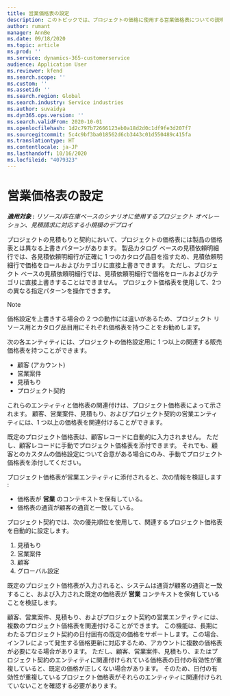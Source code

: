 ```yaml
---
title: 営業価格表の設定
description: このトピックでは、プロジェクトの価格に使用する営業価格表についての説明をします。
author: rumant
manager: AnnBe
ms.date: 09/18/2020
ms.topic: article
ms.prod: ''
ms.service: dynamics-365-customerservice
audience: Application User
ms.reviewer: kfend
ms.search.scope: ''
ms.custom: ''
ms.assetid: ''
ms.search.region: Global
ms.search.industry: Service industries
ms.author: suvaidya
ms.dyn365.ops.version: ''
ms.search.validFrom: 2020-10-01
ms.openlocfilehash: 1d2c797b72666123eb0a18d2d0c1df9fe3d207f7
ms.sourcegitcommit: 5c4c9bf3ba018562d6cb3443c01d550489c415fa
ms.translationtype: HT
ms.contentlocale: ja-JP
ms.lasthandoff: 10/16/2020
ms.locfileid: "4079323"
---
```

# <a name="sales-price-list-setup"></a>営業価格表の設定

_**適用対象 :** リソース/非在庫ベースのシナリオに使用するプロジェクト オペレーション、見積請求に対応する小規模のデプロイ_

プロジェクトの見積もりと契約において、プロジェクトの価格表には製品の価格表とは異なる上書きパターンがあります。 製品カタログ ベースの見積依頼明細行では、各見積依頼明細行が正確に 1 つのカタログ品目を指すため、見積依頼明細行で価格をロールおよびカテゴリに直接上書きできます。 ただし、プロジェクト ベースの見積依頼明細行では、見積依頼明細行で価格をロールおよびカテゴリに直接上書きすることはできません。 プロジェクト価格表を使用して、2つの異なる指定パターンを操作できます。

> [!NOTE]
> 価格設定を上書きする場合の 2 つの動作には違いがあるため、プロジェクト リソース用とカタログ品目用にそれぞれ価格表を持つことをお勧めします。

次の各エンティティには、プロジェクトの価格設定用に 1 つ以上の関連する販売価格表を持つことができます。

- 顧客 (アカウント) 
- 営業案件 
- 見積もり 
- プロジェクト契約

これらのエンティティと価格表の関連付けは、プロジェクト価格表によって示されます。 顧客、営業案件、見積もり、およびプロジェクト契約の営業エンティティには、1 つ以上の価格表を関連付けることができます。

既定のプロジェクト価格表は、顧客レコードに自動的に入力されません。 ただし、顧客レコードに手動でプロジェクト価格表を添付できます。 それでも、顧客とのカスタムの価格設定について合意がある場合にのみ、手動でプロジェクト価格表を添付してください。 

プロジェクト価格表が営業エンティティに添付されると、次の情報を検証します :

- 価格表が **営業** のコンテキストを保有している。 
- 価格表の通貨が顧客の通貨と一致している。 

プロジェクト契約では、次の優先順位を使用して、関連するプロジェクト価格表を自動的に設定します。

1. 見積もり 
2. 営業案件​​
3. 顧客 
4. グローバル設定 

既定のプロジェクト価格表が入力されると、システムは通貨が顧客の通貨と一致すること、および入力された既定の価格表が **営業** コンテキストを保有していることを検証します。

顧客、営業案件、見積もり、およびプロジェクト契約の営業エンティティには、複数のプロジェクト価格表を関連付けることができます。 この機能は、長期にわたるプロジェクト契約の日付固有の既定の価格をサポートします。この場合、インフレによって発生する価格更新に対応するため、アカウントに複数の価格表が必要になる場合があります。 ただし、顧客、営業案件、見積もり、またはプロジェクト契約のエンティティに関連付けられている価格表の日付の有効性が重複していると、既定の価格が正しくない場合があります。 そのため、日付の有効性が重複しているプロジェクト価格表がそれらのエンティティに関連付けられていないことを確認する必要があります。
